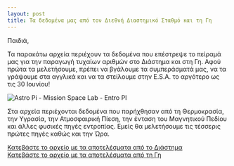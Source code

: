 ```yaml
---
layout: post
title: Τα δεδομένα μας από τον Διεθνή Διαστημικό Σταθμό και τη Γη
---
```


Παιδιά,

Τα παρακάτω αρχεία περιέχουν τα δεδομένα που επέστρεψε το πείραμά μας για την παραγωγή τυχαίων αριθμών στο Διάστημα και στη Γη. Αφού πρώτα τα μελετήσουμε, πρέπει να βγάλουμε τα συμπεράσματά μας, να τα γράψουμε στα αγγλικά και να τα στείλουμε στην E.S.A. το αργότερο ως τις 30 Ιουνίου!

![Astro Pi - Mission Space Lab - Entro PI](https://github.com/liagason/liagason.github.io/raw/master/assets/images/astropi-1.png "Astro Pi - Mission Space Lab - Entro PI")  

Στα αρχεία περιέχονται δεδομένα που παρήχθησαν από τη Θερμοκρασία, την Υγρασία, την Ατμοσφαιρική Πίεση, την ένταση του Μαγνητικού Πεδίου και άλλες φυσικές πηγές εντροπίας. Εμείς θα μελετήσουμε τις τέσσερις πρώτες πηγές καθώς και την Ώρα.
  
[Κατεβάστε το αρχείο με τα αποτελέσματα από το Διάστημα](https://raw.githubusercontent.com/liagason/liagason.github.io/master/assets/files/data02_space.csv)  
[Κατεβάστε το αρχείο με τα αποτελέσματα από τη Γη](https://raw.githubusercontent.com/liagason/liagason.github.io/master/assets/files/data02_earth.csv)
